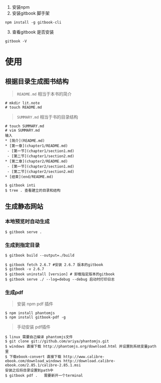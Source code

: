 1. 安装npm 
2. 安装gitbook 脚手架 

```
npm install -g gitbook-cli
```

3. 查看gitbook 是否安装 

```
gitbook -V
```

# 使用
## 根据目录生成图书结构

> `README.md` 相当于本书的简介

```
# mkdir lit.note
# touch README.md
```

> `SUMMARY.md` 相当于书的目录结构

```
# touch SUMMARY.md
# vim SUMMARY.md
输入
* [简介](README.md)
* [第一章](chapter1/README.md)
 - [第一节](chapter1/section1.md)
 - [第二节](chapter1/section2.md)
* [第二章](chapter2/README.md)
 - [第一节](chapter2/section1.md)
 - [第二节](chapter2/section2.md)
* [结束](end/README.md)
```
```
$ gitbook inti
$ tree . 查看建立的目录和结构
```
## 生成静态网站
### 本地预览时自动生成
```
$ gitbook serve .
```
###  生成到指定目录
```
$ gitbook build --output=./build
```
``` 
$ gitbook fetch 2.6.7 #安装 2.6.7 版本的gitbook   
$ gitbook -v 2.6.7 
$ gitbook uninstall [version] # 卸载指定版本的gitbook
$ gitbook serve ./ --log=debug --debug 启动时打印日志
```
### 生成pdf
> 安装 npm pdf 插件

```
$ npm install phantomjs
$ npm install gitbook-pdf -g
```
> 手动安装 pdf插件

```
$ linux 需要自己编译 phantomjs文件
$ git clone git://github.com/ariya/phantomjs.git
$ windows 直接下载 http://phantomjs.org/download.html 并设置到系统变量path里
$ 下载ebook-convert 直接下载 http://www.calibre-ebook.com/download_windows http://download.calibre-ebook.com/2.85.1/calibre-2.85.1.msi
安装之后将目录设置到path中
$ gitbook pdf .   需要新开一个terminal
```




